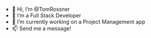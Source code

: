 - 👋 Hi, I’m @TomRossner
- 👀 I’m a Full Stack Developer
- 🌱 I’m currently working on a Project Management app
- 📫 Send me a message!

<!---
TomRossner/TomRossner is a ✨ special ✨ repository because its `README.md` (this file) appears on your GitHub profile.
You can click the Preview link to take a look at your changes.
--->
